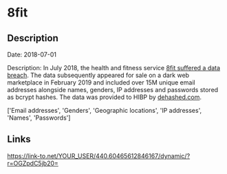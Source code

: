 # 8fit

## Description

Date: 2018-07-01

Description:
In July 2018, the health and fitness service <a href="https://8fit.zendesk.com/hc/en-us/articles/360017746394-Notice" target="_blank" rel="noopener">8fit suffered a data breach</a>. The data subsequently appeared for sale on a dark web marketplace in February 2019 and included over 15M unique email addresses alongside names, genders, IP addresses and passwords stored as bcrypt hashes. The data was provided to HIBP by <a href="https://dehashed.com/" target="_blank" rel="noopener">dehashed.com</a>.


['Email addresses', 'Genders', 'Geographic locations', 'IP addresses', 'Names', 'Passwords']

## Links

https://link-to.net/YOUR_USER/440.60465612846167/dynamic/?r=OGZpdC5jb20=